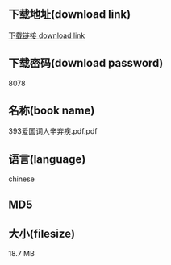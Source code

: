 ## 下载地址(download link)
[下载链接 download link](https://tutu365.netlify.app/?s=393%E7%88%B1%E5%9B%BD%E8%AF%8D%E4%BA%BA%E8%BE%9B%E5%BC%83%E7%96%BE.pdf)

## 下载密码(download password)
8078

## 名称(book name)
393爱国词人辛弃疾.pdf.pdf

## 语言(language)
chinese

## MD5


## 大小(filesize)
18.7 MB
